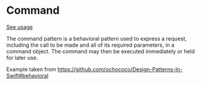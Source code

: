 # Command
[See usage](https://github.com/asalom/Cocoa-Design-Patterns-in-Swift/tree/master/DesignPatterns/DesignPatternsTests/Decoupling/Command)

The command pattern is a behavioral pattern used to express a request, including the call to be made and all of its required parameters, in a command object. The command may then be executed immediately or held for later use.

Example taken from https://github.com/ochococo/Design-Patterns-In-Swift#behavioral
